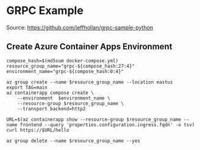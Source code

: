 # GRPC Example

Source: https://github.com/jeffhollan/grpc-sample-python

## Create Azure Container Apps Environment

```azurecli
compose_hash=$(md5sum docker-compose.yml)
resource_group_name="grpc-${compose_hash:27:4}"
environment_name="grpc-${compose_hash:0:4}"

az group create --name $resource_group_name --location eastus
export TAG=main
az containerapp compose create \
    --environment  $environment_name \
    --resource-group $resource_group_name \
    --transport backend=http2 

URL=$(az containerapp show --resource-group $resource_group_name --name frontend --query 'properties.configuration.ingress.fqdn' -o tsv)
curl https://$URL/hello

az group delete --name $resource_group_name --yes
```
